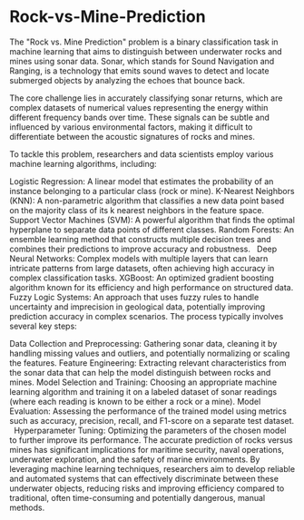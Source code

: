 # Rock-vs-Mine-Prediction
The "Rock vs. Mine Prediction" problem is a binary classification task in machine learning that aims to distinguish between underwater rocks and mines using sonar data. Sonar, which stands for Sound Navigation and Ranging, is a technology that emits sound waves to detect and locate submerged objects by analyzing the echoes that bounce back.

The core challenge lies in accurately classifying sonar returns, which are complex datasets of numerical values representing the energy within different frequency bands over time. These signals can be subtle and influenced by various environmental factors, making it difficult to differentiate between the acoustic signatures of rocks and mines.

To tackle this problem, researchers and data scientists employ various machine learning algorithms, including:

Logistic Regression: A linear model that estimates the probability of an instance belonging to a particular class (rock or mine).
K-Nearest Neighbors (KNN): A non-parametric algorithm that classifies a new data point based on the majority class of its k nearest neighbors in the feature space.
Support Vector Machines (SVM): A powerful algorithm that finds the optimal hyperplane to separate data points of different classes.
Random Forests: An ensemble learning method that constructs multiple decision trees and combines their predictions to improve accuracy and robustness.   
Deep Neural Networks: Complex models with multiple layers that can learn intricate patterns from large datasets, often achieving high accuracy in complex classification tasks.
XGBoost: An optimized gradient boosting algorithm known for its efficiency and high performance on structured data.
Fuzzy Logic Systems: An approach that uses fuzzy rules to handle uncertainty and imprecision in geological data, potentially improving prediction accuracy in complex scenarios.
The process typically involves several key steps:

Data Collection and Preprocessing: Gathering sonar data, cleaning it by handling missing values and outliers, and potentially normalizing or scaling the features.
Feature Engineering: Extracting relevant characteristics from the sonar data that can help the model distinguish between rocks and mines.
Model Selection and Training: Choosing an appropriate machine learning algorithm and training it on a labeled dataset of sonar readings (where each reading is known to be either a rock or a mine).
Model Evaluation: Assessing the performance of the trained model using metrics such as accuracy, precision, recall, and F1-score on a separate test dataset.   
Hyperparameter Tuning: Optimizing the parameters of the chosen model to further improve its performance.
The accurate prediction of rocks versus mines has significant implications for maritime security, naval operations, underwater exploration, and the safety of marine environments. By leveraging machine learning techniques, researchers aim to develop reliable and automated systems that can effectively discriminate between these underwater objects, reducing risks and improving efficiency compared to traditional, often time-consuming and potentially dangerous, manual methods.
